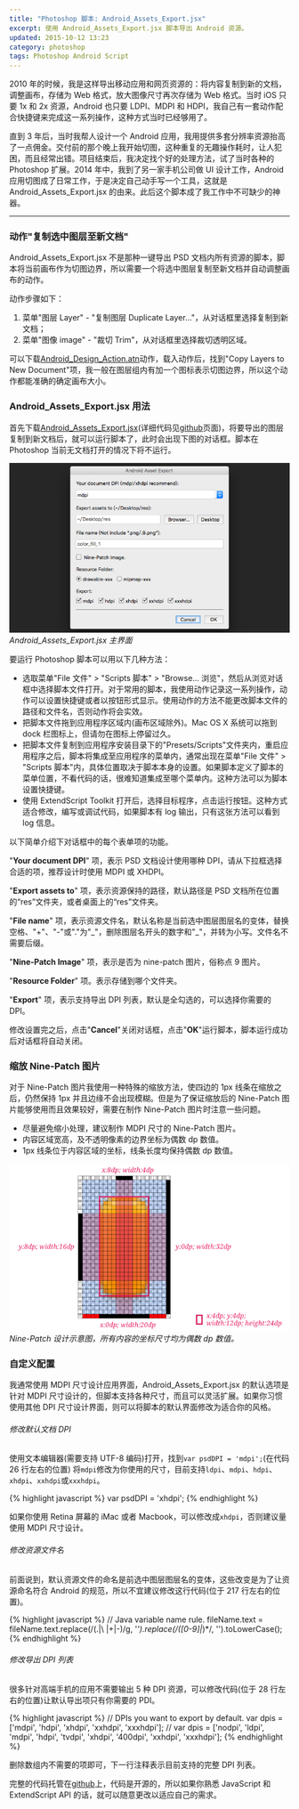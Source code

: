 ```yaml
---
title: "Photoshop 脚本: Android_Assets_Export.jsx"
excerpt: 使用 Android_Assets_Export.jsx 脚本导出 Android 资源。
updated: 2015-10-12 13:23
category: photoshop
tags: Photoshop Android Script
---
```


2010 年的时候，我是这样导出移动应用和网页资源的：将内容复制到新的文档，调整画布，存储为 Web 格式，放大图像尺寸再次存储为 Web 格式。当时 iOS 只要 1x 和 2x 资源，Android 也只要 LDPI、MDPI 和 HDPI，我自己有一套动作配合快捷键来完成这一系列操作，这种方式当时已经够用了。

直到 3 年后，当时我帮人设计一个 Android 应用，我用提供多套分辨率资源抬高了一点佣金。交付前的那个晚上我开始切图，这种重复的无趣操作耗时，让人犯困，而且经常出错。项目结束后，我决定找个好的处理方法，试了当时各种的 Photoshop 扩展。2014 年中，我到了另一家手机公司做 UI 设计工作，Android 应用切图成了日常工作，于是决定自己动手写一个工具，这就是 Android_Assets_Export.jsx 的由来。此后这个脚本成了我工作中不可缺少的神器。

---

### 动作"复制选中图层至新文档"

Android_Assets_Export.jsx 不是那种一键导出 PSD 文档内所有资源的脚本，脚本将当前画布作为切图边界，所以需要一个将选中图层复制至新文档并自动调整画布的动作。

动作步骤如下：

1. 菜单"图层 Layer" - "复制图层 Duplicate Layer..."，从对话框里选择复制到新文档；
2. 菜单"图像 image" - "裁切 Trim"，从对话框里选择裁切透明区域。

可以下载[Android_Design_Action.atn][Android_Design_Action.atn]动作，载入动作后，找到"Copy Layers to New Document"项，我一般在图层组内有加一个图标表示切图边界，所以这个动作都能准确的确定画布大小。

### Android_Assets_Export.jsx 用法

首先下载[Android_Assets_Export.jsx][Android_Assets_Export.jsx](详细代码见[github][Android_Assets_Export]页面)，将要导出的图层复制到新文档后，就可以运行脚本了，此时会出现下图的对话框。脚本在 Photoshop 当前无文档打开的情况下将不运行。

![Android_Assets_Export.jsx](/images/android_assets_export_for_photoshop/android_assets_export_screenshot.png)_Android_Assets_Export.jsx 主界面_

要运行 Photoshop 脚本可以用以下几种方法：

- 选取菜单"File 文件" > "Scripts 脚本" > "Browse... 浏览"，然后从浏览对话框中选择脚本文件打开。对于常用的脚本，我使用动作记录这一系列操作，动作可以设置快捷键或者以按钮形式显示。使用动作的方法不能更改脚本文件的路径和文件名，否则动作将会实效。
- 把脚本文件拖到应用程序区域内(画布区域除外)。Mac OS X 系统可以拖到 dock 栏图标上，但请勿在图标上停留过久。
- 把脚本文件复制到应用程序安装目录下的"Presets/Scripts"文件夹内，重启应用程序之后，脚本将集成至应用程序的菜单内，通常出现在菜单"File 文件" > "Scripts 脚本"内，具体位置取决于脚本本身的设置。如果脚本定义了脚本的菜单位置，不看代码的话，很难知道集成至哪个菜单内。这种方法可以为脚本设置快捷键。
- 使用 ExtendScript Toolkit 打开后，选择目标程序，点击运行按钮。这种方式适合修改，编写或调试代码，如果脚本有 log 输出，只有这张方法可以看到 log 信息。

以下简单介绍下对话框中的每个表单项的功能。

"**Your document DPI**" 项，表示 PSD 文档设计使用哪种 DPI，请从下拉框选择合适的项，推荐设计时使用 MDPI 或 XHDPI。

"**Export assets to**" 项，表示资源保持的路径，默认路径是 PSD 文档所在位置的“res”文件夹，或者桌面上的“res”文件夹。

"**File name**" 项，表示资源文件名，默认名称是当前选中图层图层名的变体，替换空格、"+"、"-"或"."为"\_"，删除图层名开头的数字和"\_"，并转为小写。文件名不需要后缀。

"**Nine-Patch Image**" 项，表示是否为 nine-patch 图片，俗称点 9 图片。

"**Resource Folder**" 项。表示存储到哪个文件夹。

"**Export**" 项，表示支持导出 DPI 列表，默认是全勾选的，可以选择你需要的 DPI。

修改设置完之后，点击"**Cancel**"关闭对话框，点击"**OK**"运行脚本，脚本运行成功后对话框将自动关闭。

### 缩放 Nine-Patch 图片

对于 Nine-Patch 图片我使用一种特殊的缩放方法，使四边的 1px 线条在缩放之后，仍然保持 1px 并且边缘不会出现模糊。但是为了保证缩放后的 Nine-Patch 图片能够使用而且效果较好，需要在制作 Nine-Patch 图片时注意一些问题。

- 尽量避免缩小处理，建议制作 MDPI 尺寸的 Nine-Patch 图片。
- 内容区域宽高，及不透明像素的边界坐标为偶数 dp 数值。
- 1px 线条位于内容区域的坐标，线条长度均保持偶数 dp 数值。

![Nine Patch](/images/android_assets_export_for_photoshop/nine_patch.png)_Nine-Patch 设计示意图，所有内容的坐标尺寸均为偶数 dp 数值。_

### 自定义配置

我通常使用 MDPI 尺寸设计应用界面，Android_Assets_Export.jsx 的默认选项是针对 MDPI 尺寸设计的，但脚本支持各种尺寸，而且可以灵活扩展。如果你习惯使用其他 DPI 尺寸设计界面，则可以将脚本的默认界面修改为适合你的风格。

###### 修改默认文档 DPI

使用文本编辑器(需要支持 UTF-8 编码)打开，找到`var psdDPI = 'mdpi';`(在代码 26 行左右的位置)
将`mdpi`修改为你使用的尺寸，目前支持`ldpi`、`mdpi`、`hdpi`、`xhdpi`、`xxhdpi`或`xxxhdpi`。

{% highlight javascript %}
var psdDPI = 'xhdpi';
{% endhighlight %}

如果你使用 Retina 屏幕的 iMac 或者 Macbook，可以修改成`xhdpi`，否则建议量使用 MDPI 尺寸设计。

###### 修改资源文件名

前面说到，默认资源文件的命名是前选中图层图层名的变体，这些改变是为了让资源命名符合 Android 的规范，所以不宜建议修改这行代码(位于 217 行左右的位置)。

{% highlight javascript %}
// Java variable name rule.
fileName.text = fileName.text.replace(/(\.|\ |\+|\-)/g, '_').replace(/([0-9]|_)*/, '').toLowerCase();
{% endhighlight %}

###### 修改导出 DPI 列表

很多针对高端手机的应用不需要输出 5 种 DPI 资源，可以修改代码(位于 28 行左右的位置)让默认导出项只有你需要的 PDI。

{% highlight javascript %}
// DPIs you want to export by default.
var dpis = ['mdpi', 'hdpi', 'xhdpi', 'xxhdpi', 'xxxhdpi'];
// var dpis = ['nodpi', 'ldpi', 'mdpi', 'hdpi', 'tvdpi', 'xhdpi', '400dpi', 'xxhdpi', 'xxxhdpi'];
{% endhighlight %}

删除数组内不需要的项即可，下一行注释表示目前支持的完整 DPI 列表。

完整的代码托管在[github][Android_Assets_Export]上，代码是开源的，所以如果你熟悉 JavaScript 和 ExtendScript API 的话，就可以随意更改以适应自己的需求。


[Android_Design_Action.atn]: https://github.com/Ashung/GUI_Automation_Toolbox/raw/master/Photoshop_Actions/Android_Design_Action.atn
[Android_Assets_Export]: https://github.com/Ashung/GUI_Automation_Toolbox/blob/master/Photoshop_Scripts/Android_Assets_Export.jsx
[Android_Assets_Export.jsx]: https://github.com/Ashung/GUI_Automation_Toolbox/raw/master/Photoshop_Scripts/Android_Assets_Export.jsx
